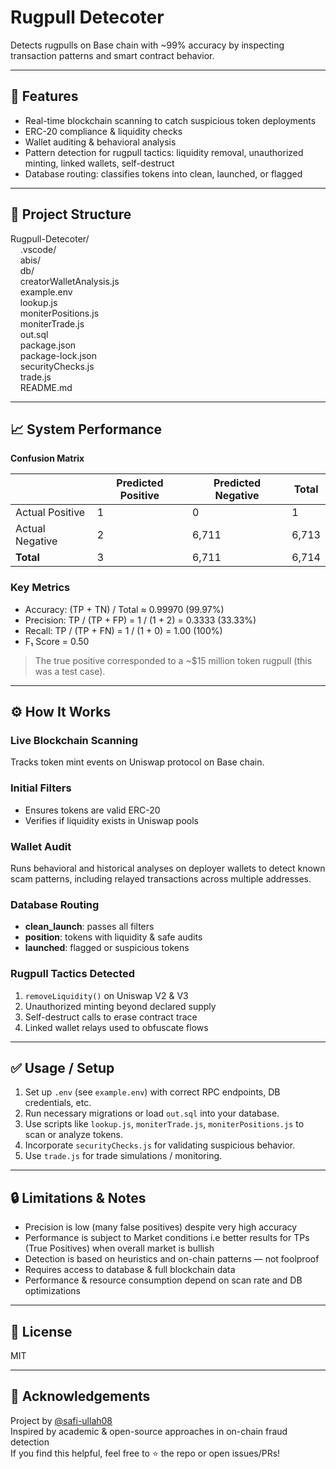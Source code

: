 # Rugpull Detecoter

Detects rugpulls on Base chain with ~99% accuracy by inspecting transaction patterns and smart contract behavior.

---

## 🧾 Features

- Real-time blockchain scanning to catch suspicious token deployments  
- ERC-20 compliance & liquidity checks  
- Wallet auditing & behavioral analysis  
- Pattern detection for rugpull tactics: liquidity removal, unauthorized minting, linked wallets, self-destruct  
- Database routing: classifies tokens into clean, launched, or flagged  

---

## 📂 Project Structure

Rugpull-Detecoter/  
&nbsp;&nbsp;&nbsp;&nbsp;.vscode/  
&nbsp;&nbsp;&nbsp;&nbsp;abis/  
&nbsp;&nbsp;&nbsp;&nbsp;db/  
&nbsp;&nbsp;&nbsp;&nbsp;creatorWalletAnalysis.js  
&nbsp;&nbsp;&nbsp;&nbsp;example.env  
&nbsp;&nbsp;&nbsp;&nbsp;lookup.js  
&nbsp;&nbsp;&nbsp;&nbsp;moniterPositions.js  
&nbsp;&nbsp;&nbsp;&nbsp;moniterTrade.js  
&nbsp;&nbsp;&nbsp;&nbsp;out.sql  
&nbsp;&nbsp;&nbsp;&nbsp;package.json  
&nbsp;&nbsp;&nbsp;&nbsp;package-lock.json  
&nbsp;&nbsp;&nbsp;&nbsp;securityChecks.js  
&nbsp;&nbsp;&nbsp;&nbsp;trade.js  
&nbsp;&nbsp;&nbsp;&nbsp;README.md  


---

## 📈 System Performance

**Confusion Matrix**

|               | Predicted Positive | Predicted Negative | Total |
|---------------|---------------------|---------------------|-------|
| Actual Positive | 1                 | 0                   | 1     |
| Actual Negative | 2                 | 6,711               | 6,713 |
| **Total**       | 3                 | 6,711               | 6,714 |

### Key Metrics

- Accuracy: (TP + TN) / Total ≈ 0.99970 (99.97%)  
- Precision: TP / (TP + FP) = 1 / (1 + 2) = 0.3333 (33.33%)  
- Recall: TP / (TP + FN) = 1 / (1 + 0) = 1.00 (100%)  
- F₁ Score = 0.50  

> The true positive corresponded to a ~\$15 million token rugpull (this was a test case).  

---

## ⚙️ How It Works

### Live Blockchain Scanning  
Tracks token mint events on Uniswap protocol on Base chain.

### Initial Filters  
- Ensures tokens are valid ERC-20  
- Verifies if liquidity exists in Uniswap pools  

### Wallet Audit  
Runs behavioral and historical analyses on deployer wallets to detect known scam patterns, including relayed transactions across multiple addresses.

### Database Routing  
- **clean_launch**: passes all filters  
- **position**: tokens with liquidity & safe audits  
- **launched**: flagged or suspicious tokens  

### Rugpull Tactics Detected  
1. `removeLiquidity()` on Uniswap V2 & V3  
2. Unauthorized minting beyond declared supply  
3. Self-destruct calls to erase contract trace  
4. Linked wallet relays used to obfuscate flows  

---

## ✅ Usage / Setup

1. Set up `.env` (see `example.env`) with correct RPC endpoints, DB credentials, etc.  
2. Run necessary migrations or load `out.sql` into your database.  
3. Use scripts like `lookup.js`, `moniterTrade.js`, `moniterPositions.js` to scan or analyze tokens.  
4. Incorporate `securityChecks.js` for validating suspicious behavior.  
5. Use `trade.js` for trade simulations / monitoring.

---

## 🔒 Limitations & Notes

- Precision is low (many false positives) despite very high accuracy
- Performance is subject to Market conditions i.e better results for TPs (True Positives) when overall market is bullish
- Detection is based on heuristics and on-chain patterns — not foolproof  
- Requires access to database & full blockchain data  
- Performance & resource consumption depend on scan rate and DB optimizations  

---

## 📜 License

MIT  

---

## 🙌 Acknowledgements

Project by [@safi-ullah08](https://github.com/safi-ullah08)  
Inspired by academic & open-source approaches in on-chain fraud detection  
If you find this helpful, feel free to ⭐ the repo or open issues/PRs!  

